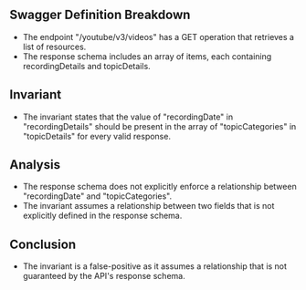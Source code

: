 ## Swagger Definition Breakdown
- The endpoint "/youtube/v3/videos" has a GET operation that retrieves a list of resources.
- The response schema includes an array of items, each containing recordingDetails and topicDetails.

## Invariant
- The invariant states that the value of "recordingDate" in "recordingDetails" should be present in the array of "topicCategories" in "topicDetails" for every valid response.

## Analysis
- The response schema does not explicitly enforce a relationship between "recordingDate" and "topicCategories".
- The invariant assumes a relationship between two fields that is not explicitly defined in the response schema.

## Conclusion
- The invariant is a false-positive as it assumes a relationship that is not guaranteed by the API's response schema.
